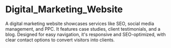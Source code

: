 # Digital_Marketing_Website
A digital marketing website showcases services like SEO, social media management, and PPC. It features case studies, client testimonials, and a blog. Designed for easy navigation, it's responsive and SEO-optimized, with clear contact options to convert visitors into clients.
